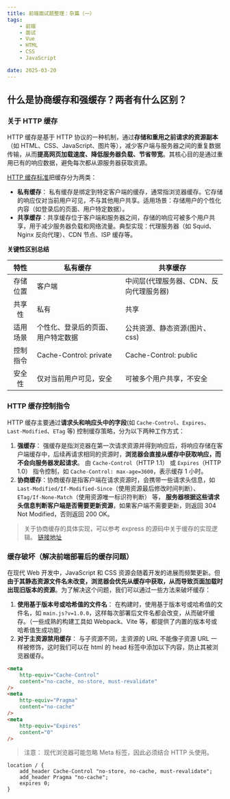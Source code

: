 ```yaml
---
title: 前端面试题整理：杂篇（一）
tags:
    - 前端
    - 面试
    - Vue
    - HTML
    - CSS
    - JavaScript

date: 2025-03-20
---
```


## 什么是协商缓存和强缓存？两者有什么区别？

### 关于 HTTP 缓存

HTTP 缓存是基于 HTTP 协议的一种机制，通过**存储和重用之前请求的资源副本**（如 HTML、CSS、JavaScript、图片等），减少客户端与服务器之间的重复数据传输，从而**提高网页加载速度、降低服务器负载、节省带宽**。其核心目的是通过重用已有的响应数据，避免每次都从源服务器获取资源。

[HTTP 缓存标准](https://httpwg.org/specs/rfc9111.html)把缓存分为两类：

-   **私有缓存**： 私有缓存是绑定到特定客户端的缓存，通常指浏览器缓存。它存储的响应仅对当前用户可见，不与其他用户共享。适用场景：存储用户的个性化内容（如登录后的页面、用户特定数据）。
-   **共享缓存**：共享缓存位于客户端和服务器之间，存储的响应可被多个用户共享，用于减少服务器负载和网络流量。典型实现：代理服务器（如 Squid、Nginx 反向代理）、CDN 节点、ISP 缓存等。

**关键性区别总结**

|   特性   | 私有缓存                           | 共享缓存                                |
| :------: | ---------------------------------- | --------------------------------------- |
| 存储位置 | 客户端                             | 中间层(代理服务器、CDN、反向代理服务器) |
|  共享性  | 私有                               | 共享                                    |
| 适用场景 | 个性化、登录后的页面、用户特定数据 | 公共资源、静态资源(图片、css)           |
| 控制指令 | Cache-Control: private             | Cache-Control: public                   |
|  安全性  | 仅对当前用户可见，安全             | 可被多个用户共享，不安全                |

### HTTP 缓存控制指令

HTTP 缓存主要通过**请求头和响应头中的字段**(如 `Cache-Control`、`Expires`、`Last-Modified`、`ETag` 等) 控制缓存策略，分为以下两种工作方式：

1. **强缓存**： 强缓存是指浏览器在第一次请求资源并得到响应后，将响应存储在客户端缓存中，后续再请求相同的资源时，**浏览器会直接从缓存中获取响应，而不会向服务器发起请求**。 由 `Cache-Control`（HTTP 1.1） 或 `Expires`（HTTP 1.0） 指令控制，如 `Cache-Control: max-age=3600`，表示缓存 1 小时。
2. **协商缓存**：协商缓存是指客户端在请求资源时，会携带一些请求头信息，如 `Last-Modified/If-Modified-Since`（使用资源最后修改时间判断）、`ETag/If-None-Match`（使用资源唯一标识符判断） 等， **服务器根据这些请求头信息判断客户端是否需要更新资源**，如果客户端不需要更新，则返回 304 Not Modified，否则返回 200 OK。

> 关于协商缓存的具体实现，可以参考 express 的源码中关于缓存的实现逻辑。 [链接地址](https://github.com/expressjs/express/blob/master/lib/request.js#L457)

### 缓存破坏（解决前端部署后的缓存问题）

在现代 Web 开发中，JavaScript 和 CSS 资源会随着开发的进展而频繁更新。但**由于其静态资源文件名未改变，浏览器会优先从缓存中获取，从而导致页面加载时出现旧版本的资源**。为了解决这个问题，我们可以通过一些方法来破坏缓存：

1. **使用基于版本号或哈希值的文件名**： 在构建时，使用基于版本号或哈希值的文件名，如 `main.js?v=1.0.0`，这样每次部署后文件名都会改变，从而破坏缓存。（一些成熟的构建工具如 Webpack、Vite 等，都提供了内置的版本号或哈希值生成功能）
2. **对于主资源禁用缓存**： 与子资源不同，主资源的 URL 不能像子资源 URL 一样被修饰，这时我们可以在 html 的 head 标签中添加以下内容，防止其被浏览器缓存。

```html
<meta
	http-equiv="Cache-Control"
	content="no-cache, no-store, must-revalidate"
/>
<meta
	http-equiv="Pragma"
	content="no-cache"
/>
<meta
	http-equiv="Expires"
	content="0"
/>
```

> 注意： 现代浏览器可能忽略 Meta 标签，因此必须结合 HTTP 头使用。

```Nginx
location / {
    add_header Cache-Control "no-store, no-cache, must-revalidate";
    add_header Pragma "no-cache";
    expires 0;
}
```
